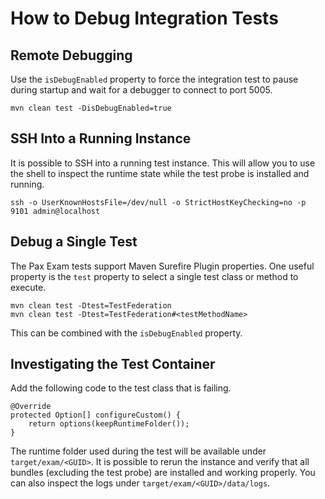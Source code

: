 # How to Debug Integration Tests

## Remote Debugging
Use the `isDebugEnabled` property to force the integration test to pause during startup and wait for a debugger to connect to port 5005.

```
mvn clean test -DisDebugEnabled=true
```

## SSH Into a Running Instance
It is possible to SSH into a running test instance.  This will allow you to use the shell to inspect the runtime state while the test probe is installed and running.

```
ssh -o UserKnownHostsFile=/dev/null -o StrictHostKeyChecking=no -p 9101 admin@localhost
```

## Debug a Single Test
The Pax Exam tests support Maven Surefire Plugin properties.  One useful property is the `test` property to select a single test class or method to execute.

```
mvn clean test -Dtest=TestFederation
mvn clean test -Dtest=TestFederation#<testMethodName>
```

This can be combined with the `isDebugEnabled` property.

## Investigating the Test Container
Add the following code to the test class that is failing.

```
@Override
protected Option[] configureCustom() {
    return options(keepRuntimeFolder());
}
```

The runtime folder used during the test will be available under `target/exam/<GUID>`.  It is possible to rerun the instance and verify that all bundles (excluding the test probe) are installed and working properly.  You can also inspect the logs under `target/exam/<GUID>/data/logs`.

